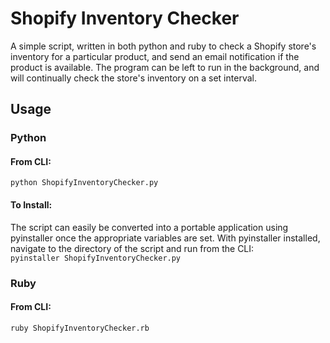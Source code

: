 # Shopify Inventory Checker  
A simple script, written in both python and ruby to check a Shopify store's inventory for a particular product, and send an email notification if the product is available.
The program can be left to run in the background, and will continually check the store's inventory on a set interval.  

## Usage  

### Python  
#### From CLI:  
`python ShopifyInventoryChecker.py`   

#### To Install:  
The script can easily be converted into a portable application using pyinstaller once the appropriate variables are set. With pyinstaller installed, navigate to the directory of the script and run from the CLI:  
`pyinstaller ShopifyInventoryChecker.py`  

### Ruby  
#### From CLI:
`ruby ShopifyInventoryChecker.rb`  